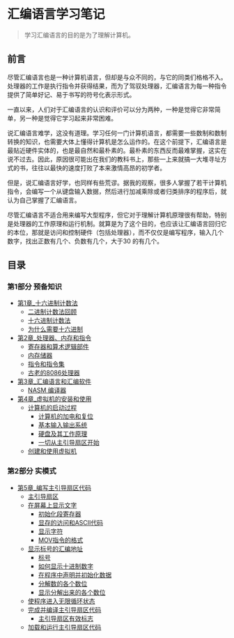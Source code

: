 # 汇编语言学习笔记

> 学习汇编语言的目的是为了理解计算机。

## 前言

尽管汇编语言也是一种计算机语言，但却是与众不同的，与它的同类们格格不入。处理器的工作是执行指令并获得结果，而为了驾驭处理器，汇编语言为每一种指令提供了简单好记、易于书写的符号化表示形式。

一直以来，人们对于汇编语言的认识和评价可以分为两种，一种是觉得它非常简单，另一种是觉得它学习起来非常困难。

说汇编语言难学，这没有道理。学习任何一门计算机语言，都需要一些数制和数制转换的知识，也需要大体上懂得计算机是怎么运作的。在这个前提下，汇编语言是最贴近硬件实体的，也是最自然和最朴素的。最朴素的东西反而最难掌握，这实在说不过去。因此，原因很可能出在我们的教科书上，那些一上来就搞一大堆寻址方式的书，往往以最快的速度打败了本来激情高昂的初学者。

但是，说汇编语言好学，也同样有些荒谬。据我的观察，很多人掌握了若干计算机指令，会编写一个从键盘输入数据，然后进行加减乘除或者归类排序的程序后，就认为自己掌握了汇编语言。

尽管汇编语言不适合用来编写大型程序，但它对于理解计算机原理很有帮助，特别是处理器的工作原理和运行机制。就算是为了这个目的，也应该让汇编语言回归它的本位，那就是访问和控制硬件（包括处理器），而不仅仅是编写程序，输入几个数字，找出正数有几个、负数有几个，大于30 的有几个。

## 目录

### 第1部分 预备知识

- [第1章_十六进制计数法](docs/第1部分_预备知识/第1章_十六进制计数法.md)
  - [二进制计数法回顾](docs/第1部分_预备知识/第1章_十六进制计数法.md#二进制计数法回顾)
  - [十六进制计数法](docs/第1部分_预备知识/第1章_十六进制计数法.md#十六进制计数法)
  - [为什么需要十六进制](docs/第1部分_预备知识/第1章_十六进制计数法.md#为什么需要十六进制)
- [第2章_处理器、内存和指令](docs/第1部分_预备知识/第2章_处理器、内存和指令.md)
  - [寄存器和算术逻辑部件](docs/第1部分_预备知识/第2章_处理器、内存和指令.md#寄存器和算术逻辑部件)
  - [内存储器](docs/第1部分_预备知识/第2章_处理器、内存和指令.md#内存储器)
  - [指令和指令集](docs/第1部分_预备知识/第2章_处理器、内存和指令.md#指令和指令集)
  - [古老的8086处理器](docs/第1部分_预备知识/第2章_处理器、内存和指令.md#古老的8086处理器)
- [第3章_汇编语言和汇编软件](docs/第1部分_预备知识/第3章_汇编语言和汇编软件.md)
  - [NASM 编译器](docs/第1部分_预备知识/第3章_汇编语言和汇编软件.md#NASM%20编译器)
- [第4章_虚拟机的安装和使用](docs/第1部分_预备知识/第4章_虚拟机的安装和使用.md)
  - [计算机的启动过程](docs/第1部分_预备知识/第4章_虚拟机的安装和使用.md#计算机的启动过程)
    - [计算机的加电和复位](docs/第1部分_预备知识/第4章_虚拟机的安装和使用.md#计算机的加电和复位)
    - [基本输入输出系统](docs/第1部分_预备知识/第4章_虚拟机的安装和使用.md#基本输入输出系统)
    - [硬盘及其工作原理](docs/第1部分_预备知识/第4章_虚拟机的安装和使用.md#硬盘及其工作原理)
    - [一切从主引导扇区开始](docs/第1部分_预备知识/第4章_虚拟机的安装和使用.md#一切从主引导扇区开始)
  - [创建和使用虚拟机](docs/第1部分_预备知识/第4章_虚拟机的安装和使用.md#创建和使用虚拟机)

### 第2部分 实模式

- [第5章_编写主引导扇区代码](docs/第2部分_实模式/第5章_编写主引导扇区代码.md)
  - [主引导扇区](docs/第2部分_实模式/第5章_编写主引导扇区代码.md#主引导扇区)
  - [在屏幕上显示文字](docs/第2部分_实模式/第5章_编写主引导扇区代码.md#在屏幕上显示文字)
    - [初始化段寄存器](docs/第2部分_实模式/第5章_编写主引导扇区代码.md#初始化段寄存器)
    - [显存的访问和ASCII代码](docs/第2部分_实模式/第5章_编写主引导扇区代码.md#显存的访问和ASCII代码)
    - [显示字符](docs/第2部分_实模式/第5章_编写主引导扇区代码.md#显示字符)
    - [MOV指令的格式](docs/第2部分_实模式/第5章_编写主引导扇区代码.md#MOV指令的格式)
  - [显示标号的汇编地址](docs/第2部分_实模式/第5章_编写主引导扇区代码.md#显示标号的汇编地址)
    - [标号](docs/第2部分_实模式/第5章_编写主引导扇区代码.md#标号)
    - [如何显示十进制数字](docs/第2部分_实模式/第5章_编写主引导扇区代码.md#如何显示十进制数字)
    - [在程序中声明并初始化数据](docs/第2部分_实模式/第5章_编写主引导扇区代码.md#在程序中声明并初始化数据)
    - [分解数的各个数位](docs/第2部分_实模式/第5章_编写主引导扇区代码.md#分解数的各个数位)
    - [显示分解出来的各个数位](docs/第2部分_实模式/第5章_编写主引导扇区代码.md#显示分解出来的各个数位)
  - [使程序进入无限循环状态](docs/第2部分_实模式/第5章_编写主引导扇区代码.md#使程序进入无限循环状态)
  - [完成并编译主引导扇区代码](docs/第2部分_实模式/第5章_编写主引导扇区代码.md#完成并编译主引导扇区代码)
    - [主引导扇区有效标志](docs/第2部分_实模式/第5章_编写主引导扇区代码.md#主引导扇区有效标志)
  - [加载和运行主引导扇区代码](docs/第2部分_实模式/第5章_编写主引导扇区代码.md#加载和运行主引导扇区代码)

